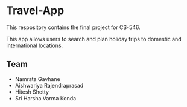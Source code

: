# Travel-App
This respository contains the final project for CS-546. 

This app allows users to search and plan holiday trips to domestic and international locations.

## Team
* Namrata Gavhane
* Aishwariya Rajendraprasad
* Hitesh Shetty
* Sri Harsha Varma Konda

 
